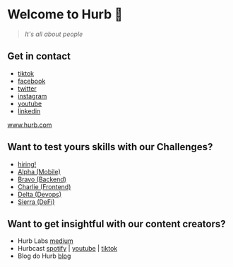# Welcome to Hurb 🙌

> _It's all about people_

## Get in contact

* [tiktok](https://www.tiktok.com/@hurb)
* [facebook](https://www.facebook.com/hurb)
* [twitter](https://www.twitter.com/hurbbrasil)
* [instagram](https://www.instagram.com/hurb)
* [youtube](https://www.youtube.com/hurb)
* [linkedin](https://www.linkedin.com/company/hurb)

www.hurb.com

## Want to test yours skills with our Challenges?

* [hiring!](https://www.lifeathurb.com)
* [Alpha (Mobile)](https://github.com/hurbcom/challenge-alpha)
* [Bravo (Backend)](https://github.com/hurbcom/challenge-bravo)
* [Charlie (Frontend)](https://github.com/hurbcom/challenge-charlie)
* [Delta (Devops)](https://github.com/hurbcom/challenge-delta)
* [Sierra (DeFi)](https://github.com/hurbcom/challenge-sierra)


## Want to get insightful with our content creators?

* Hurb Labs [medium](https://medium.com/hurb-labs)
* Hurbcast [spotify](https://open.spotify.com/show/6oWHPTMJRuLoPNvJEHNDzf) | [youtube](https://www.youtube.com/@hurbcast) | [tiktok](https://www.tiktok.com/@hurbcast)
* Blog do Hurb [blog](https://blog.hurb.com/)


<!--

**Here are some ideas to get you started:**

🙋‍♀️ A short introduction - what is your organization all about?
👀 Contribution guidelines - how do team members dive in?
👩‍💻 Useful resources - where do you keep your docs? Is there anything else the team should know?
🍪 Fun facts - what is your team's favorite snack?
🧙 Remember, you can do mighty things with the power of [Markdown](https://docs.github.com/github/writing-on-github/getting-started-with-writing-and-formatting-on-github/basic-writing-and-formatting-syntax)
-->
